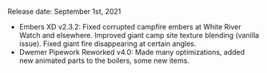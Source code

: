 
Release date: September 1st, 2021

- Embers XD v2.3.2: Fixed corrupted campfire embers at White River Watch and elsewhere. Improved giant camp site texture blending (vanilla issue). Fixed giant fire disappearing at certain angles.
- Dwemer Pipework Reworked v4.0: Made many optimizations, added new animated parts to the boilers, some new items.

